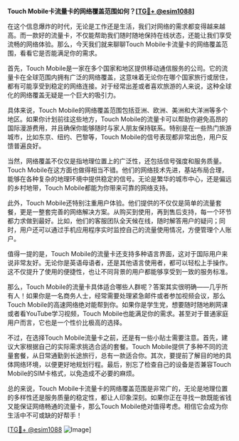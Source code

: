**Touch Mobile卡流量卡的网络覆盖范围如何？[[TG💪+ @esim1088](https://t.me/s/esim1088)]**

在这个信息爆炸的时代，无论是工作还是生活，我们对网络的需求都变得越来越高。而一款好的流量卡，不仅能帮助我们随时随地保持在线状态，还能让我们享受流畅的网络体验。那么，今天我们就来聊聊Touch Mobile卡流量卡的网络覆盖范围，看看它是否能满足你的需求。

首先，Touch Mobile是一家在多个国家和地区提供移动通信服务的公司。它的流量卡在全球范围内拥有广泛的网络覆盖，这意味着无论你在哪个国家旅行或居住，都有可能享受到稳定的网络连接。对于经常出差或者喜欢旅游的人来说，这种全球化的网络覆盖无疑是一个巨大的吸引力。

具体来说，Touch Mobile的网络覆盖范围包括亚洲、欧洲、美洲和大洋洲等多个地区。如果你计划前往这些地方，Touch Mobile的流量卡可以帮助你避免高昂的国际漫游费用，并且确保你能够随时与家人朋友保持联系。特别是在一些热门旅游城市，比如东京、纽约、巴黎等，Touch Mobile的信号表现都非常出色，用户反馈普遍良好。

当然，网络覆盖不仅仅是指地理位置上的广泛性，还包括信号强度和服务质量。Touch Mobile在这方面也做得相当不错。他们的网络技术先进，基站布局合理，能够在各种复杂的地理环境中提供稳定的信号。无论是繁华的城市中心，还是偏远的乡村地带，Touch Mobile都能为你带来可靠的网络支持。

此外，Touch Mobile还特别注重用户体验。他们提供的不仅仅是简单的流量套餐，更是一整套完善的网络解决方案。从购买到使用，再到售后支持，每一个环节都力求做到最好。比如，他们的客服团队全天候在线，随时解答用户的疑问；同时，用户还可以通过手机应用程序实时监控自己的流量使用情况，方便管理个人账户。

值得一提的是，Touch Mobile的流量卡还支持多种语言界面，这对于国际用户来说非常友好。无论你是英语母语者，还是其他语言使用者，都可以轻松上手操作。这不仅提升了使用的便捷性，也让不同背景的用户都能够享受到一致的服务标准。

那么，Touch Mobile的流量卡具体适合哪些人群呢？答案其实很明确——几乎所有人！如果你是一名商务人士，经常需要处理紧急邮件或者参加视频会议，那么Touch Mobile的高速网络绝对能帮到你。如果你是学生党，想要随时随地刷网课或者看YouTube学习视频，Touch Mobile也能满足你的需求。甚至对于普通家庭用户而言，它也是一个性价比极高的选择。

不过，在选择Touch Mobile流量卡之前，还是有一些小贴士需要注意。首先，建议大家根据自己的实际需求挑选合适的套餐。Touch Mobile提供了多种不同的流量套餐，从日常通勤到长途旅行，总有一款适合你。其次，要提前了解目的地的具体网络环境，以便更好地规划行程。最后，别忘了检查自己的设备是否兼容Touch Mobile的SIM卡格式，以免造成不必要的麻烦。

总的来说，Touch Mobile卡流量卡的网络覆盖范围是非常广的，无论是地理位置的多样性还是服务质量的稳定性，都让人印象深刻。如果你正在寻找一款既能省钱又能保证网络畅通的流量卡，那么Touch Mobile绝对值得考虑。相信它会成为你生活中不可或缺的好帮手！

[[TG💪+ @esim1088](https://t.me/s/esim1088) ![Image](https://i.postimg.cc/4NQfJmqS/Snipaste-2025-05-13-00-14-12.png)]